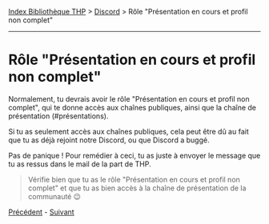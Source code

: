 [Index Bibliothèque THP](https://github.com/TheHackingProject/bibliotheque-THP) > [Discord](https://github.com/TheHackingProject/bibliotheque-THP/blob/master/sommaires/tuto_discord.md) > Rôle "Présentation en cours et profil non complet"

___

# Rôle "Présentation en cours et profil non complet"

Normalement, tu devrais avoir le rôle "Présentation en cours et profil non complet", qui te donne accès aux chaînes publiques, ainsi que la chaîne de présentation (#présentations).

Si tu as seulement accès aux chaînes publiques, cela peut être dû au fait que tu as déjà rejoint notre Discord, ou que Discord a buggé.

Pas de panique ! Pour remédier à ceci, tu as juste à envoyer le message que tu as ressus dans le mail de la part de THP.

>Vérifie bien que tu as le rôle "Présentation en cours et profil non complet" et que tu as bien accès à la chaîne de présentation de la communauté 😉


[Précédent](https://github.com/TheHackingProject/bibliotheque-THP/blob/master/tuto_discord/sur_discord.md) - [Suivant](https://github.com/TheHackingProject/bibliotheque-THP/blob/master/tuto_discord/informations_de_profil.md)